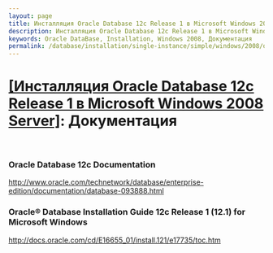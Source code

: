 ```yaml
---
layout: page
title: Инсталляция Oracle Database 12c Release 1 в Microsoft Windows 2008 Server - Документация
description: Инсталляция Oracle Database 12c Release 1 в Microsoft Windows 2008 Server - Документация
keywords: Oracle DataBase, Installation, Windows 2008, Документация
permalink: /database/installation/single-instance/simple/windows/2008/oracle/12.1/docs/
---
```


# <a href="/database/installation/single-instance/simple/windows/2008/oracle/12.1/">[Инсталляция Oracle Database 12c Release 1 в Microsoft Windows 2008 Server]</a>: Документация

<br/>

### Oracle Database 12c Documentation

http://www.oracle.com/technetwork/database/enterprise-edition/documentation/database-093888.html

### Oracle® Database Installation Guide 12c Release 1 (12.1) for Microsoft Windows

http://docs.oracle.com/cd/E16655_01/install.121/e17735/toc.htm
